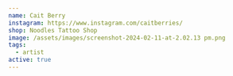 ```yaml
---
name: Cait Berry
instagram: https://www.instagram.com/caitberries/
shop: Noodles Tattoo Shop
image: /assets/images/screenshot-2024-02-11-at-2.02.13 pm.png
tags:
  - artist
active: true
---
```

